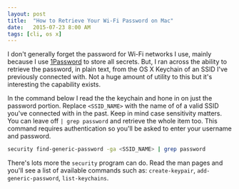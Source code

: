 ```yaml
---
layout: post
title:  "How to Retrieve Your Wi-Fi Password on Mac"
date:   2015-07-23 8:00 AM
tags: [cli, os x]
---
```

I don't generally forget the password for Wi-Fi networks I use, mainly because I use [1Password](http://www.1password.com) to store all secrets. But, I ran across the ability to retrieve the password, in plain text, from the OS X Keychain of an SSID I've previously connected with. Not a huge amount of utility to this but it's interesting the capability exists.

In the command below I read the the keychain and hone in on just the password portion. Replace `<SSID_NAME>` with the name of of a valid SSID you've connected with in the past. Keep in mind case sensitivity matters. You can leave off `| grep password` and retrieve the whole item too. This command requires authentication so you'll be asked to enter your username and password.

~~~bash
security find-generic-password -ga <SSID_NAME> | grep password
~~~

There's lots more the `security` program can do. Read the man pages and you'll see a list of available commands such as: `create-keypair`, `add-generic-password`, `list-keychains`.
